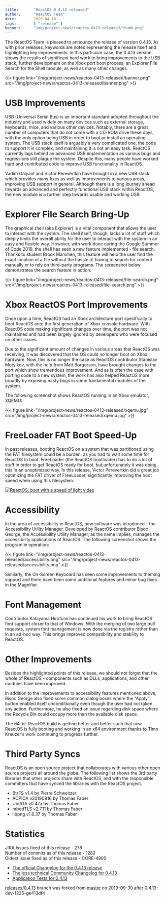 ```yaml
---
title:       "ReactOS 0.4.13 released"
author:      "ReactOS Team"
date:        2020-04-10
tags:        [ "release" ]
banner:      "img/project-news/reactos-0413-released/thumb.png"
---
```


The ReactOS Team is pleased to announce the release of version 0.4.13.
As with prior releases, keywords are noted representing the release itself and highlighting key improvements.
In this particular case, the 0.4.13 version shows the results of significant hard work to bring improvements to the USB stack, further development on the Xbox port boot process, an Explorer File Search for the Shell module, as well as many other changes.

{{< figure link="/img/project-news/reactos-0413-released/banner.png" src="/img/project-news/reactos-0413-released/banner.png" >}}

# USB Improvements
USB (Universal Serial Bus) is an important standard adopted throughout the industry and used widely on many devices such as external storage, keyboards, mice, and various other devices.
Notably, there are a great number of computers that do not come with a CD-ROM drive these days, with the only option being USB in order to boot or install an operating system.
The USB stack itself is arguably a very complicated one, the code to support it is complex, and maintaining it is not an easy task.
ReactOS currently lags behind an advanced USB implementation as various bugs and regressions still plague the system.
Despite this, many people have worked hard and contributed code to improve USB functionality in ReactOS.

Vadim Galyant and Victor Perevertkin have brought in a new USB stack which provides many fixes as well as improvements to various areas, improving USB support in general.
Although there is a long journey ahead towards an advanced and perfectly functional USB stack within ReactOS, the new module is a further step towards usable and working USB.

# Explorer File Search Bring-Up
The graphical shell (aka Explorer) is a vital component that allows the user to interact with the system.
The shell itself, though, lacks a lot of stuff which deeply limits the overall ability for the user to interact with the system in an easy and flexible way.
However, with work done during the Google Summer of Code 2019, the shell has seen a new feature implemented - file search.
Thanks to student Brock Mammen, this feature will help the user find the exact location of a file without the hassle of having to search for content manually or to rely on third-party programs.
The screenshot below demonstrates the search feature in action:

{{< figure link="/img/project-news/reactos-0413-released/file-search.png" src="/img/project-news/reactos-0413-released/file-search.png" >}}

# Xbox ReactOS Port Improvements
Once upon a time, ReactOS had an Xbox architecture port specifically to boot ReactOS onto the first generation of Xbox console hardware.
With ReactOS code making significant changes over time, the port was not maintained and had been largely ignored by developers who were focused on other issues.

Due to the significant amount of changes in various areas that ReactOS was receiving, it was discovered that the OS could no longer boot on Xbox hardware.
Now, this is no longer the case as ReactOS contributor Stanislav Motylkov, with the help from Matt Borgerson, have brought changes to the port which show tremendous improvement.
And as is often the case with porting code to a new system, the work has also helped ReactOS more broadly by exposing nasty bugs in some fundamental modules of the system.

The following screenshot shows ReactOS running in an Xbox emulator, XQEMU:

{{< figure link="/img/project-news/reactos-0413-released/xqemu.jpg" src="/img/project-news/reactos-0413-released/xqemu.jpg" >}}

# FreeLoader FAT Boot Speed-Up
In past releases, booting ReactOS on a system that was partitioned using the FAT filesystem could be a burden, as you had to wait some time for ReactOS to boot.
FreeLoader (the ReactOS bootloader) has to do a lot of stuff in order to get ReactOS ready for boot, but unfortunately it was doing this in an unoptimized way.
In this release, Victor Perevertkin did a great job optimizing the FAT driver of FreeLoader, significantly improving the boot speed when using this filesystem.

<a href="https://www.youtube.com/watch?v=XEsNzuXzcHQ" target="_blank"><img src="/img/project-news/reactos-0413-released/freeldr-boot-video.jpg" alt="ReactOS: boot with a speed of light video"></a>

# Accessibility
In the area of accessibility in ReactOS, new software was introduced - the Accessibility Utility Manager.
Developed by ReactOS contributor Bișoc George, the Accessibility Utility Manager, as the name implies, manages the accessibility applications of ReactOS.
The following screenshot shows the program in operation:

{{< figure link="/img/project-news/reactos-0413-released/accessibility.png" src="/img/project-news/reactos-0413-released/accessibility.png" >}}

Similarly, the On-Screen Keyboard has seen some improvements to theming support and there have been some additional features and minor bug fixes in the Magnifier.

# Font Management
Contributor Katayama Hirofumi has continued his work to bring ReactOS’ font support closer to that of Windows.
With the merging of two large pull requests, system font management is now done via the registry rather than in an ad-hoc way.
This brings improved compatibility and stability to ReactOS.

# Other Improvements
Besides the highlighted points of this release, we should not forget that the whole of ReactOS - components such as DLLs, applications, and other modules have been improved.

In addition to the improvements to accessibility features mentioned above, Bișoc George also fixed some common dialog boxes where the “Apply” button enabled itself unconditionally even though the user had not taken any action.
Furthermore, he also fixed an issue regarding disk space where the Recycle Bin could occupy more than the available disk space.

The 64-bit ReactOS build is getting better and better such that now ReactOS is fully booting and working in an x64 environment thanks to Timo Kreuzer’s work continuing to progress further.

# Third Party Syncs
ReactOS is an open source project that collaborates with various other open source projects all around the globe.
The following list shows the 3rd party libraries that other projects share with ReactOS, and with the responsible committers that have synced the libraries with the ReactOS project.

* BtrFS v1.4 by Pierre Schweitzer
* ACPICA v20190816 by Thomas Faber
* UniATA v0.47a by Thomas Faber
* mbedTLS v2.7.11 by Thomas Faber
* libpng v1.6.37 by Thomas Faber

# Statistics
JIRA Issues fixed of this release - 278  
Number of commits as of this release - 1282  
Oldest issue fixed as of this release - CORE-4995

* [The official Changelog for the 0.4.13 release](/wiki/ChangeLog-0.4.13)
* [The less technical Community Changelog for 0.4.13](/wiki/Community_Changelog-0.4.13)
* [Application Tests for 0.4.13](/wiki/Tests_for_0.4.13)

[releases/0.4.13](https://github.com/reactos/reactos/tree/releases/0.4.13) branch was forked from [master](https://github.com/reactos/reactos) on 2019-09-30 after 0.4.13-dev-1225-ge413df4
